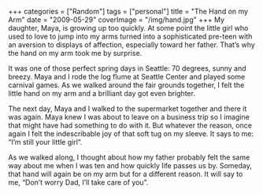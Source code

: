 +++
categories = ["Random"]
tags = ["personal"]
title = "The Hand on my Arm"
date = "2009-05-29"
coverImage = "/img/hand.jpg"
+++
My daughter, Maya, is growing up too quickly. At some point the little girl who used to love to jump into my arms turned into a sophisticated pre-teen with an aversion to displays of affection, especially toward her father. That’s why the hand on my arm took me by surprise.
<!--more-->
It was one of those perfect spring days in Seattle: 70 degrees, sunny and breezy. Maya and I rode the log flume at Seattle Center and played some carnival games. As we walked around the fair grounds together, I felt the little hand on my arm and a brilliant day got even brighter.

The next day, Maya and I walked to the supermarket together and there it was again. Maya knew I was about to leave on a business trip so I imagine that might have had something to do with it. But whatever the reason, once again I felt the indescribable joy of that soft tug on my sleeve. It says to me: “I’m still your little girl”.

As we walked along, I thought about how my father probably felt the same way about me when I was ten and how quickly life passes us by. Someday, that hand will again be on my arm but for a different reason. It will say to me, “Don’t worry Dad, I’ll take care of you”.
